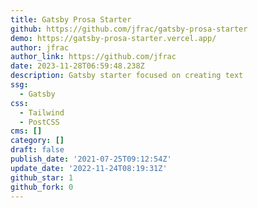 ```yaml
---
title: Gatsby Prosa Starter
github: https://github.com/jfrac/gatsby-prosa-starter
demo: https://gatsby-prosa-starter.vercel.app/
author: jfrac
author_link: https://github.com/jfrac
date: 2023-11-28T06:59:48.238Z
description: Gatsby starter focused on creating text
ssg:
  - Gatsby
css:
  - Tailwind
  - PostCSS
cms: []
category: []
draft: false
publish_date: '2021-07-25T09:12:54Z'
update_date: '2022-11-24T08:19:31Z'
github_star: 1
github_fork: 0
---
```


